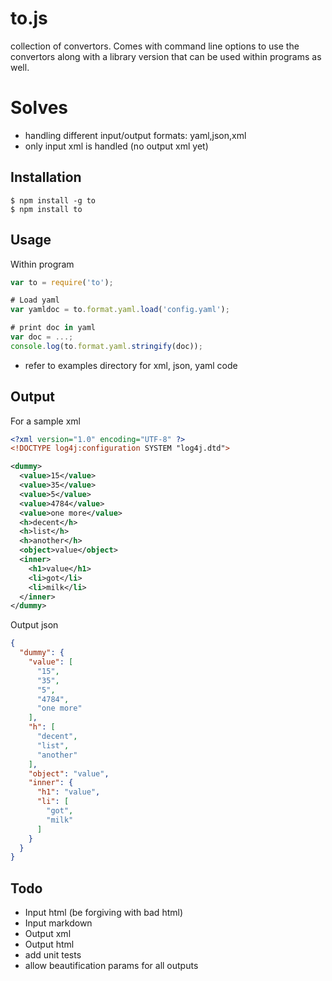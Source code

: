 # to.js
collection of convertors.
Comes with command line options to use the convertors along with a library version that can be used within programs as well.

# Solves
  * handling different input/output formats: yaml,json,xml
  * only input xml is handled (no output xml yet)

## Installation
    $ npm install -g to
    $ npm install to

## Usage
Within program
```js
var to = require('to');

# Load yaml
var yamldoc = to.format.yaml.load('config.yaml');

# print doc in yaml 
var doc = ...;
console.log(to.format.yaml.stringify(doc));

```

 * refer to examples directory for xml, json, yaml code

## Output
For a sample xml

```xml
<?xml version="1.0" encoding="UTF-8" ?>
<!DOCTYPE log4j:configuration SYSTEM "log4j.dtd">

<dummy>
  <value>15</value>
  <value>35</value>
  <value>5</value>
  <value>4784</value>
  <value>one more</value>
  <h>decent</h>
  <h>list</h>
  <h>another</h>
  <object>value</object>
  <inner>
    <h1>value</h1>
    <li>got</li>
    <li>milk</li>
  </inner>
</dummy>
```

Output json
```json
{
  "dummy": {
    "value": [
      "15",
      "35",
      "5",
      "4784",
      "one more"
    ],
    "h": [
      "decent",
      "list",
      "another"
    ],
    "object": "value",
    "inner": {
      "h1": "value",
      "li": [
        "got",
        "milk"
      ]
    }
  }
}
```

## Todo
 * Input html (be forgiving with bad html)
 * Input markdown 
 * Output xml
 * Output html
 * add unit tests
 * allow beautification params for all outputs 

